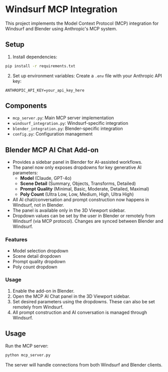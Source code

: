 # Windsurf MCP Integration

This project implements the Model Context Protocol (MCP) integration for Windsurf and Blender using Anthropic's MCP system.

## Setup

1. Install dependencies:
```bash
pip install -r requirements.txt
```

2. Set up environment variables:
Create a `.env` file with your Anthropic API key:
```
ANTHROPIC_API_KEY=your_api_key_here
```

## Components

- `mcp_server.py`: Main MCP server implementation
- `windsurf_integration.py`: Windsurf-specific integration
- `blender_integration.py`: Blender-specific integration
- `config.py`: Configuration management

## Blender MCP AI Chat Add-on

- Provides a sidebar panel in Blender for AI-assisted workflows.
- The panel now only exposes dropdowns for key generative AI parameters:
    - **Model** (Claude, GPT-4o)
    - **Scene Detail** (Summary, Objects, Transforms, Detailed)
    - **Prompt Quality** (Minimal, Basic, Moderate, Detailed, Maximal)
    - **Poly Count** (Ultra Low, Low, Medium, High, Ultra High)
- All AI chat/conversation and prompt construction now happens in Windsurf, not in Blender.
- The panel is available only in the 3D Viewport sidebar.
- Dropdown values can be set by the user in Blender or remotely from Windsurf (via MCP protocol). Changes are synced between Blender and Windsurf.

### Features
- Model selection dropdown
- Scene detail dropdown
- Prompt quality dropdown
- Poly count dropdown

### Usage
1. Enable the add-on in Blender.
2. Open the MCP AI Chat panel in the 3D Viewport sidebar.
3. Set desired parameters using the dropdowns. These can also be set remotely from Windsurf.
4. All prompt construction and AI conversation is managed through Windsurf.

## Usage

Run the MCP server:
```bash
python mcp_server.py
```

The server will handle connections from both Windsurf and Blender clients.

